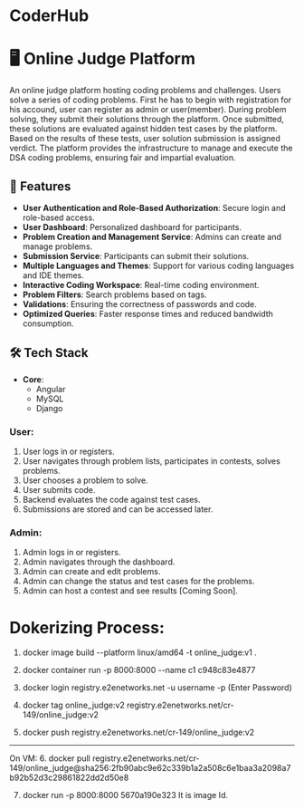 # CoderHub

# 🖥️ Online Judge Platform

An online judge platform hosting coding problems and challenges. Users solve a series of coding problems. First he has to begin with registration for his accound, user can register as admin or user(member). During problem solving, they submit their solutions through the platform. Once submitted, these solutions are evaluated against hidden test cases by the platform. Based on the results of these tests, user solution submission is assigned verdict. The platform provides the infrastructure to manage and execute the DSA coding problems, ensuring fair and impartial evaluation.

## 🌟 Features

- **User Authentication and Role-Based Authorization**: Secure login and role-based access.
- **User Dashboard**: Personalized dashboard for participants.
- **Problem Creation and Management Service**: Admins can create and manage problems.
- **Submission Service**: Participants can submit their solutions.
- **Multiple Languages and Themes**: Support for various coding languages and IDE themes.
- **Interactive Coding Workspace**: Real-time coding environment.
- **Problem Filters**: Search problems based on tags.
- **Validations**: Ensuring the correctness of passwords and code.
- **Optimized Queries**: Faster response times and reduced bandwidth consumption.

## 🛠️ Tech Stack

- **Core**:
  - Angular
  - MySQL
  - Django

### User:
1. User logs in or registers.
2. User navigates through problem lists, participates in contests, solves problems.
3. User chooses a problem to solve.
4. User submits code.
5. Backend evaluates the code against test cases.
6. Submissions are stored and can be accessed later.

### Admin:
1. Admin logs in or registers.
2. Admin navigates through the dashboard.
3. Admin can create and edit problems.
4. Admin can change the status and test cases for the problems.
5. Admin can host a contest and see results [Coming Soon].


# Dokerizing Process:

1. docker image build --platform linux/amd64 -t online_judge:v1 .
2. docker container run -p 8000:8000 --name c1 c948c83e4877


3. docker login registry.e2enetworks.net -u username -p
   (Enter Password)

4. docker tag online_judge:v2 registry.e2enetworks.net/cr-149/online_judge:v2 

5. docker push registry.e2enetworks.net/cr-149/online_judge:v2     

 -----------------------------------------------------------------------------------------------
 On VM:
6. docker pull registry.e2enetworks.net/cr-149/online_judge@sha256:2fb90abc9e62c339b1a2a508c6e1baa3a2098a7b92b52d3c29861822dd2d50e8

7. docker run -p 8000:8000 5670a190e323
    It is image Id.
